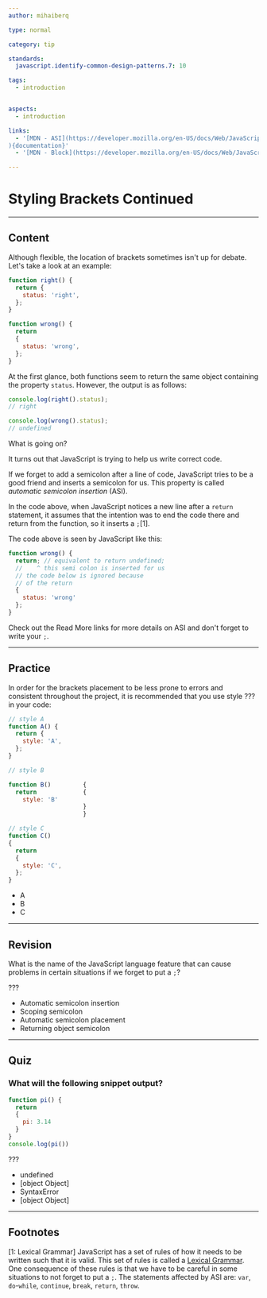 ```yaml
---
author: mihaiberq

type: normal

category: tip

standards:
  javascript.identify-common-design-patterns.7: 10

tags:
  - introduction


aspects:
  - introduction

links:
  - '[MDN - ASI](https://developer.mozilla.org/en-US/docs/Web/JavaScript/Reference/Lexical_grammar#Automatic_semicolon_insertion
){documentation}'
  - '[MDN - Block](https://developer.mozilla.org/en-US/docs/Web/JavaScript/Reference/Statements/block){documentation}'

---
```

# Styling Brackets Continued

---
## Content

Although flexible, the location of brackets sometimes isn't up for debate. Let's take a look at an example:

```javascript
function right() {
  return {
    status: 'right',
  };
}

function wrong() {
  return
  {
    status: 'wrong',
  };
}
```

At the first glance, both functions seem to return the same object containing the property `status`. However, the output is as follows:

```javascript
console.log(right().status);
// right

console.log(wrong().status);
// undefined
```

What is going on?

It turns out that JavaScript is trying to help us write correct code. 

If we forget to add a semicolon after a line of code, JavaScript tries to be a good friend and inserts a semicolon for us. This property is called *automatic semicolon insertion* (ASI). 

In the code above, when JavaScript notices a new line after a `return` statement, it assumes that the intention was to end the code there and return from the function, so it inserts a `;`[1].

The code above is seen by JavaScript like this:

```javascript
function wrong() {
  return; // equivalent to return undefined;
  //    ^ this semi colon is inserted for us
  // the code below is ignored because
  // of the return
  {
    status: 'wrong'
  };
}
```

Check out the Read More links for more details on ASI and don't forget to write your `;`.

---
## Practice

In order for the brackets placement to be less prone to errors and consistent throughout the project, it is recommended that you use style ??? in your code:

```javascript
// style A
function A() {
  return {
    style: 'A',
  };
}

// style B

function B()         {
  return             {
    style: 'B'
                     }
                     }

// style C
function C()
{
  return
  {
    style: 'C',
  };
}
```

* A
* B
* C

---
## Revision

What is the name of the JavaScript language feature that can cause problems in certain situations if we forget to put a `;`?

???


* Automatic semicolon insertion
* Scoping semicolon
* Automatic semicolon placement
* Returning object semicolon

---
## Quiz 

### What will the following snippet output?

```javascript
function pi() {
  return
  {
    pi: 3.14
  }
}
console.log(pi())
```

 ???

* undefined
* [object Object]
* SyntaxError
* [object Object]

---
## Footnotes

[1: Lexical Grammar] JavaScript has a set of rules of how it needs to be written such that it is valid. This set of rules is called a [Lexical Grammar](https://developer.mozilla.org/en-US/docs/Web/JavaScript/Reference/Lexical_grammar). One consequence of these rules is that we have to be careful in some situations to not forget to put a `;`. The statements affected by ASI are: `var`, `do`-`while`, `continue`, `break`, `return`, `throw`.
